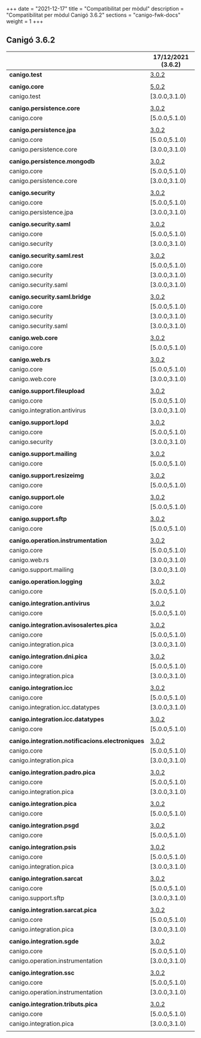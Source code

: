 +++
date        = "2021-12-17"
title       = "Compatibilitat per mòdul"
description = "Compatibilitat per mòdul Canigó 3.6.2"
sections    = "canigo-fwk-docs"
weight      = 1
+++

## Canigó 3.6.2

|                                                   		| 17/12/2021 (3.6.2)																														|
|---------------------------------------------------		|------------------																															|
| **canigo.test**                                   		| [3.0.2](/plataformes/canigo/documentacio-llibreries/canigo.test/3.0.2/)  							|
|                                                   		|               																																|
| **canigo.core**                                   		| [5.0.2](/plataformes/canigo/documentacio-llibreries/canigo.core/5.0.2/)  							|
| canigo.test                                       		| [3.0.0,3.1.0)  			|
|                                                   		|               																																|
| **canigo.persistence.core**                        		| [3.0.2](/plataformes/canigo/documentacio-llibreries/canigo.persistence.core/3.0.2/) |
| canigo.core                                       		| [5.0.0,5.1.0)  																																|
|                                                   		|               																																|
| **canigo.persistence.jpa**                         		| [3.0.2](/plataformes/canigo/documentacio-llibreries/canigo.persistence.jpa/3.0.2/)		|
| canigo.core                                       		| [5.0.0,5.1.0)  																																|
| canigo.persistence.core                           		| [3.0.0,3.1.0)  																																|
|                                                   		|               																																|
| **canigo.persistence.mongodb**                     		| [3.0.2](/plataformes/canigo/documentacio-llibreries/canigo.persistence.mongodb/3.0.2/) |
| canigo.core                                       		| [5.0.0,5.1.0)  																																|
| canigo.persistence.core                           		| [3.0.0,3.1.0)  																																|
|                                                   		|               																																|
| **canigo.security**                                		| [3.0.2](/plataformes/canigo/documentacio-llibreries/canigo.security/3.0.2/) |
| canigo.core                                       		| [5.0.0,5.1.0)  																																|
| canigo.persistence.jpa                             		| [3.0.0,3.1.0)  																																|
|                                                   		|               																																|
| **canigo.security.saml**                           		| [3.0.2](/plataformes/canigo/documentacio-llibreries/canigo.security.saml/3.0.2/) |
| canigo.core                                       		| [5.0.0,5.1.0)  																																|
| canigo.security                                   		| [3.0.0,3.1.0) 																																|
|                                                   		|               																																|
| **canigo.security.saml.rest**                      		| [3.0.2](/plataformes/canigo/documentacio-llibreries/canigo.security.saml.rest/3.0.2/) |
| canigo.core                                       		| [5.0.0,5.1.0)  																																|
| canigo.security                                   		| [3.0.0,3.1.0) 																																|
| canigo.security.saml                               		| [3.0.0,3.1.0) 																																|
|                                                   		|               																																|
| **canigo.security.saml.bridge**                    		| [3.0.2](/plataformes/canigo/documentacio-llibreries/canigo.security.saml.bridge/3.0.2/) |
| canigo.core                                       		| [5.0.0,5.1.0)  																																|
| canigo.security                                   		| [3.0.0,3.1.0) 																																|
| canigo.security.saml                               		| [3.0.0,3.1.0) 																																|
|                                                   		|               																																|
| **canigo.web.core**                                		| [3.0.2](/plataformes/canigo/documentacio-llibreries/canigo.web.core/3.0.2/) |
| canigo.core                                       		| [5.0.0,5.1.0)  																																|
|                                                   		|               																																|
| **canigo.web.rs**                                  		| [3.0.2](/plataformes/canigo/documentacio-llibreries/canigo.web.rs/3.0.2/) |
| canigo.core                                       		| [5.0.0,5.1.0)  																																|
| canigo.web.core                                   		| [3.0.0,3.1.0) 																																|
|                                                   		|               																																	|
| **canigo.support.fileupload**                      		| [3.0.2](/plataformes/canigo/documentacio-llibreries/canigo.support.fileupload/3.0.2/) |
| canigo.core                                       		| [5.0.0,5.1.0)  																																|
| canigo.integration.antivirus                      		| [3.0.0,3.1.0) 																																|
|                                                   		|               																																|
| **canigo.support.lopd**                            		| [3.0.2](/plataformes/canigo/documentacio-llibreries/canigo.support.lopd/3.0.2/) |
| canigo.core                                       		| [5.0.0,5.1.0)  																																|
| canigo.security                                   		| [3.0.0,3.1.0) 																																|
|                                                   		|               																																|
| **canigo.support.mailing**                         		| [3.0.2](/plataformes/canigo/documentacio-llibreries/canigo.support.mailing/3.0.2/) |
| canigo.core                                       		| [5.0.0,5.1.0)  																																|
|                                                   		|               																																|
| **canigo.support.resizeimg**                         	| [3.0.2](/plataformes/canigo/documentacio-llibreries/canigo.support.resizeimg/3.0.2/) |
| canigo.core                                       		| [5.0.0,5.1.0)  																																|
|                                                   		|               																																|
| **canigo.support.ole**                             		| [3.0.2](/plataformes/canigo/documentacio-llibreries/canigo.support.ole/3.0.2/) |
| canigo.core                                       		| [5.0.0,5.1.0)  																																|
|                                                   		|               																																|
| **canigo.support.sftp**                            		| [3.0.2](/plataformes/canigo/documentacio-llibreries/canigo.support.sftp/3.0.2/) |
| canigo.core                                       		| [5.0.0,5.1.0)  																																|
|                                                   		|               																																|
| **canigo.operation.instrumentation**               		| [3.0.2](/plataformes/canigo/documentacio-llibreries/canigo.operation.instrumentation/3.0.2/) |
| canigo.core                                       		| [5.0.0,5.1.0)  																																|
| canigo.web.rs                                   			| [3.0.0,3.1.0) 																																|
| canigo.support.mailing                           			| [3.0.0,3.1.0) 																																|
|                                                   		|               																																|
| **canigo.operation.logging**                       		| [3.0.2](/plataformes/canigo/documentacio-llibreries/canigo.operation.logging/3.0.2/) |
| canigo.core                                       		| [5.0.0,5.1.0)  																																|
|                                                   		|               																																|
| **canigo.integration.antivirus**                   		| [3.0.2](/plataformes/canigo/documentacio-llibreries/canigo.integration.antivirus/3.0.2/) |
| canigo.core                                       		| [5.0.0,5.1.0)  																																|
|                                                   		|               																																|
| **canigo.integration.avisosalertes.pica**          		| [3.0.2](/plataformes/canigo/documentacio-llibreries/canigo.integration.avisosalertes.pica/3.0.2/) |
| canigo.core                                       		| [5.0.0,5.1.0)  																																|
| canigo.integration.pica                           		| [3.0.0,3.1.0) 																																|
|                                                   		|               																																|
| **canigo.integration.dni.pica**                    		| [3.0.2](/plataformes/canigo/documentacio-llibreries/canigo.integration.dni.pica/3.0.2/) |
| canigo.core                                       		| [5.0.0,5.1.0)  																																|
| canigo.integration.pica                           		| [3.0.0,3.1.0) 																																|
|                                                   		|               																																|
| **canigo.integration.icc**                         		| [3.0.2](/plataformes/canigo/documentacio-llibreries/canigo.integration.icc/3.0.2/) |
| canigo.core                                       		| [5.0.0,5.1.0)  																																|
| canigo.integration.icc.datatypes                  		| [3.0.0,3.1.0)  																																|
|                                                   		|               																																|
| **canigo.integration.icc.datatypes**               		| [3.0.2](/plataformes/canigo/documentacio-llibreries/canigo.integration.icc.datatypes/3.0.2/) |
| canigo.core                                       		| [5.0.0,5.1.0)  																																|
|                                                   		|               																																|
| **canigo.integration.notificacions.electroniques** 		| [3.0.2](/plataformes/canigo/documentacio-llibreries/canigo.integration.notificacions.electroniques/3.0.2/) |
| canigo.core                                       		| [5.0.0,5.1.0)  																																|
| canigo.integration.pica                           		| [3.0.0,3.1.0) 																																|
|                                                   		|               																																|
| **canigo.integration.padro.pica**                  		| [3.0.2](/plataformes/canigo/documentacio-llibreries/canigo.integration.padro.pica/3.0.2/) |
| canigo.core                                       		| [5.0.0,5.1.0)  																																|
| canigo.integration.pica                           		| [3.0.0,3.1.0) 																																|
|                                                   		|               																																|
| **canigo.integration.pica**                        		| [3.0.2](/plataformes/canigo/documentacio-llibreries/canigo.integration.pica/3.0.2/) |
| canigo.core                                       		| [5.0.0,5.1.0)  																																|
|                                                   		|               																																|
| **canigo.integration.psgd**                        		| [3.0.2](/plataformes/canigo/documentacio-llibreries/canigo.integration.psgd/3.0.2/) |
| canigo.core                                       		| [5.0.0,5.1.0)  																																|
|                                                   		|               																																|
| **canigo.integration.psis**                        		| [3.0.2](/plataformes/canigo/documentacio-llibreries/canigo.integration.psis/3.0.2/) |
| canigo.core                                       		| [5.0.0,5.1.0)  																																|
| canigo.integration.pica                           		| [3.0.0,3.1.0) 																																|
|                                                   		|               																																|
| **canigo.integration.sarcat**                      		| [3.0.2](/plataformes/canigo/documentacio-llibreries/canigo.integration.sarcat/3.0.2/) |
| canigo.core                                       		| [5.0.0,5.1.0)  																																|
| canigo.support.sftp                               		| [3.0.0,3.1.0) 																																|
|                                                   		|               																																|
| **canigo.integration.sarcat.pica**                 		| [3.0.2](/plataformes/canigo/documentacio-llibreries/canigo.integration.sarcat.pica/3.0.2/) |
| canigo.core                                       		| [5.0.0,5.1.0)  																																|
| canigo.integration.pica                           		| [3.0.0,3.1.0) 																																|
|                                                   		|               																																|
| **canigo.integration.sgde**                        		| [3.0.2](/plataformes/canigo/documentacio-llibreries/canigo.integration.sgde/3.0.2/) |
| canigo.core                                       		| [5.0.0,5.1.0)  																																|
| canigo.operation.instrumentation                  		| [3.0.0,3.1.0) 																																|
|                                                   		|               																																|
| **canigo.integration.ssc**                         		| [3.0.2](/plataformes/canigo/documentacio-llibreries/canigo.integration.ssc/3.0.2/) |
| canigo.core                                       		| [5.0.0,5.1.0)  																																|
| canigo.operation.instrumentation                  		| [3.0.0,3.1.0) 																																|
|                                                   		|               																																|
| **canigo.integration.tributs.pica**                		| [3.0.2](/plataformes/canigo/documentacio-llibreries/canigo.integration.tributs.pica/3.0.2/) |
| canigo.core                                       		| [5.0.0,5.1.0)  																																|
| canigo.integration.pica                           		| [3.0.0,3.1.0) 																																|
|                                                   		|       |
